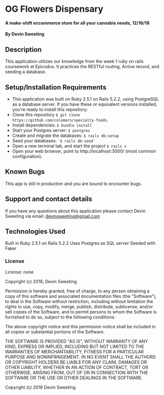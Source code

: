 # OG Flowers Dispensary

#### A make-shift eccommerce store for all your cannabis needs, 12/16/18

#### By Devin Sweeting

## Description

This application utilizes our knowledge from the week 1 ruby on rails coursework at Epicodus. It practices the RESTful routing, Active record, and seeding a database.

## Setup/Installation Requirements

* This application was built on Ruby 2.5.1 on Rails 5.2.2, using PostgreSQL as a database server. If you have these or equivalent versions installed, you're ready to install this repository:
* Clone this repository `$ git clone https://github.com/colemars/specialty-foods`.
* Install dependencies: `$ bundle install`
* Start your Postgres server: `$ postgres`
* Create and migrate the databases: `$ rails db:setup`
* Seed your databases: `'$ rails db:seed'`
* Open a new terminal tab, and start the project `$ rails s`
* Open your web browser, point to http://localhost:3000/ (most common configuration).


## Known Bugs

This app is still in production and you are bound to encounter bugs.

## Support and contact details

If you have any questions about this application please contact Devin Sweeting via email: devinsweeting@gmail.com

## Technologies Used

Built in Ruby 2.5.1 on Rails 5.2.2
Uses Postgres as SQL server
Seeded with Faker

### License

License: none

Copyright (c) 2018, Devin Sweeting

Permission is hereby granted, free of charge, to any person obtaining a copy of this software and associated documentation files (the "Software"), to deal in the Software without restriction, including without limitation the rights to use, copy, modify, merge, publish, distribute, sublicense, and/or sell copies of the Software, and to permit persons to whom the Software is furnished to do so, subject to the following conditions:

The above copyright notice and this permission notice shall be included in all copies or substantial portions of the Software.

THE SOFTWARE IS PROVIDED "AS IS", WITHOUT WARRANTY OF ANY KIND, EXPRESS OR IMPLIED, INCLUDING BUT NOT LIMITED TO THE WARRANTIES OF MERCHANTABILITY, FITNESS FOR A PARTICULAR PURPOSE AND NONINFRINGEMENT. IN NO EVENT SHALL THE AUTHORS OR COPYRIGHT HOLDERS BE LIABLE FOR ANY CLAIM, DAMAGES OR OTHER LIABILITY, WHETHER IN AN ACTION OF CONTRACT, TORT OR OTHERWISE, ARISING FROM, OUT OF OR IN CONNECTION WITH THE SOFTWARE OR THE USE OR OTHER DEALINGS IN THE SOFTWARE.

Copyright (c) 2018 Devin Sweeting
